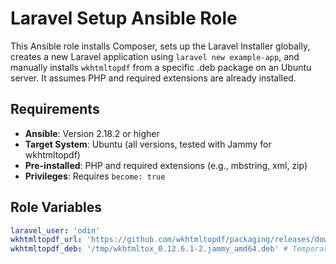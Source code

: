 # Laravel Setup Ansible Role

This Ansible role installs Composer, sets up the Laravel Installer globally, creates a new Laravel application using `laravel new example-app`, and manually installs `wkhtmltopdf` from a specific .deb package on an Ubuntu server. It assumes PHP and required extensions are already installed.

## Requirements

- **Ansible**: Version 2.18.2 or higher
- **Target System**: Ubuntu (all versions, tested with Jammy for wkhtmltopdf)
- **Pre-installed**: PHP and required extensions (e.g., mbstring, xml, zip)
- **Privileges**: Requires `become: true`

## Role Variables

```yaml
laravel_user: 'odin'
wkhtmltopdf_url: 'https://github.com/wkhtmltopdf/packaging/releases/download/0.12.6.1-2/wkhtmltox_0.12.6.1-2.jammy_amd64.deb' # wkhtmltopdf download URL
wkhtmltopdf_deb: '/tmp/wkhtmltox_0.12.6.1-2.jammy_amd64.deb' # Temporary .deb file location
```
